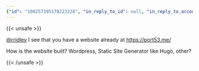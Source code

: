 ```yaml
---
{"id": "108257395178223228", "in_reply_to_id": null, "in_reply_to_account_id": "106723464628738713", "sensitive": false, "spoiler_text": "", "visibility": "unlisted", "language": "en", "replies_count": 0, "reblogs_count": 0, "favourites_count": 0, "edited_at": null, "reblog": null, "application": null, "account": {"id": "108219415927856966", "username": "brozek", "acct": "brozek", "display_name": "Brandon Rozek", "url": "https://fosstodon.org/@brozek", "uri": "https://fosstodon.org/users/brozek", "avatar": "https://cdn.fosstodon.org/accounts/avatars/108/219/415/927/856/966/original/bae9f46f23936e79.jpg", "avatar_static": "https://cdn.fosstodon.org/accounts/avatars/108/219/415/927/856/966/original/bae9f46f23936e79.jpg", "header": "https://fosstodon.org/headers/original/missing.png", "header_static": "https://fosstodon.org/headers/original/missing.png", "noindex": true, "roles": []}, "media_attachments": [], "mentions": [{"id": "106723464628738713", "username": "rridley", "url": "https://fosstodon.org/@rridley", "acct": "rridley"}], "tags": [], "emojis": [], "card": {"url": "https://port53.me/", "title": "port53", "description": "A collection of projects, writings and blogs from the worlds foremost expert in existing.", "language": "en", "type": "link", "author_name": "", "author_url": "", "provider_name": "", "provider_url": "", "html": "", "width": 0, "height": 0, "image": null, "image_description": "", "embed_url": "", "blurhash": null, "published_at": null}, "poll": null, "syndication": "https://fosstodon.org/@brozek/108257395178223228", "date": "2022-05-06T22:39:17.484Z"}
---
```

{{< unsafe >}}
<p><span class="h-card" translate="no"><a href="https://fosstodon.org/@rridley" class="u-url mention">@<span>rridley</span></a></span> I see that you have a website already at <a href="https://port53.me/" target="_blank" rel="nofollow noopener noreferrer" translate="no"><span class="invisible">https://</span><span class="">port53.me/</span><span class="invisible"></span></a></p><p>How is the website built? Wordpress, Static Site Generator like Hugo, other?</p>
{{< /unsafe >}}
